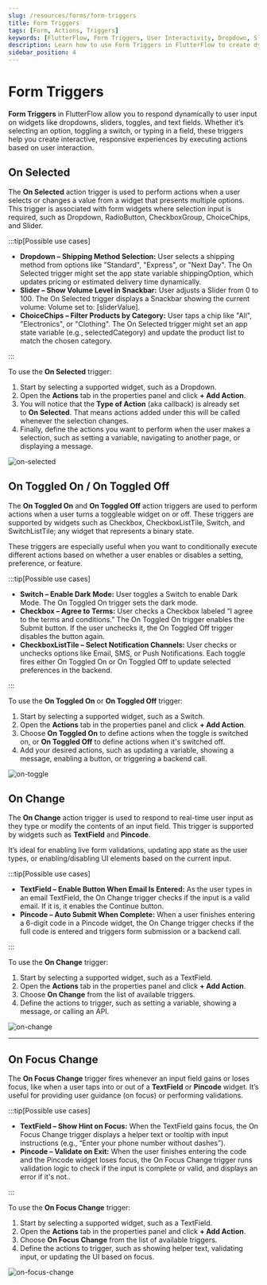 ```yaml
---
slug: /resources/forms/form-triggers
title: Form Triggers
tags: [Form, Actions, Triggers]
keywords: [FlutterFlow, Form Triggers, User Interactivity, Dropdown, Slider, Toggle, TextField, On Selected, On Toggled, On Change, On Focus Change]
description: Learn how to use Form Triggers in FlutterFlow to create dynamic, interactive user experiences by responding to user input on widgets like dropdowns, sliders, toggles, and text fields.
sidebar_position: 4
---
```


# Form Triggers

**Form Triggers** in FlutterFlow allow you to respond dynamically to user input on widgets like dropdowns, sliders, toggles, and text fields. Whether it’s selecting an option, toggling a switch, or typing in a field, these triggers help you create interactive, responsive experiences by executing actions based on user interaction.

## On Selected

The **On Selected** action trigger is used to perform actions when a user selects or changes a value from a widget that presents multiple options. This trigger is associated with form widgets where selection input is required, such as Dropdown, RadioButton, CheckboxGroup, ChoiceChips, and Slider.

:::tip[Possible use cases]

- **Dropdown – Shipping Method Selection:** User selects a shipping method from options like "Standard", "Express", or "Next Day". The On Selected trigger might set the app state variable shippingOption, which updates pricing or estimated delivery time dynamically.
- **Slider – Show Volume Level in Snackbar:** User adjusts a Slider from 0 to 100. The On Selected trigger displays a Snackbar showing the current volume: Volume set to: [sliderValue].
- **ChoiceChips – Filter Products by Category:** User taps a chip like "All", "Electronics", or "Clothing". The On Selected trigger might set an app state variable (e.g., selectedCategory) and update the product list to match the chosen category.

:::

To use the **On Selected** trigger:

1. Start by selecting a supported widget, such as a Dropdown.
2. Open the **Actions** tab in the properties panel and click **+ Add Action**.
3. You will notice that the **Type of Action** (aka callback) is already set to **On Selected**. That means actions added under this will be called whenever the selection changes.
4. Finally, define the actions you want to perform when the user makes a selection, such as setting a variable, navigating to another page, or displaying a message.

![on-selected](imgs/on-selected.avif)

## On Toggled On / On Toggled Off

The **On Toggled On** and **On Toggled Off** action triggers are used to perform actions when a user turns a toggleable widget on or off. These triggers are supported by widgets such as Checkbox, CheckboxListTile, Switch, and SwitchListTile; any widget that represents a binary state.

These triggers are especially useful when you want to conditionally execute different actions based on whether a user enables or disables a setting, preference, or feature.

:::tip[Possible use cases]

- **Switch – Enable Dark Mode:** User toggles a Switch to enable Dark Mode. The On Toggled On trigger sets the dark mode.
- **Checkbox – Agree to Terms:** User checks a Checkbox labeled “I agree to the terms and conditions.” The On Toggled On trigger enables the Submit button. If the user unchecks it, the On Toggled Off trigger disables the button again.
- **CheckboxListTile – Select Notification Channels:** User checks or unchecks options like Email, SMS, or Push Notifications. Each toggle fires either On Toggled On or On Toggled Off to update selected preferences in the backend.

:::

To use the **On Toggled On** or **On Toggled Off** trigger:

1. Start by selecting a supported widget, such as a Switch.
2. Open the **Actions** tab in the properties panel and click **+ Add Action**.
3. Choose **On Toggled On** to define actions when the toggle is switched on, or **On Toggled Off** to define actions when it's switched off.
4. Add your desired actions, such as updating a variable, showing a message, enabling a button, or triggering a backend call.

![on-toggle](imgs/on-toggle.avif)

## On Change

The **On Change** action trigger is used to respond to real-time user input as they type or modify the contents of an input field. This trigger is supported by widgets such as **TextField** and **Pincode**.

It’s ideal for enabling live form validations, updating app state as the user types, or enabling/disabling UI elements based on the current input.

:::tip[Possible use cases]

- **TextField – Enable Button When Email Is Entered:** As the user types in an email TextField, the On Change trigger checks if the input is a valid email. If it is, it enables the Continue button.
- **Pincode – Auto Submit When Complete:** When a user finishes entering a 6-digit code in a Pincode widget, the On Change trigger checks if the full code is entered and triggers form submission or a backend call.

:::

To use the **On Change** trigger:

1. Start by selecting a supported widget, such as a TextField.
2. Open the **Actions** tab in the properties panel and click **+ Add Action**.
3. Choose **On Change** from the list of available triggers.
4. Define the actions to trigger, such as setting a variable, showing a message, or calling an API.

![on-change](imgs/on-change.avif)

---

## On Focus Change

The **On Focus Change** trigger fires whenever an input field gains or loses focus, like when a user taps into or out of a **TextField** or **Pincode** widget. It’s useful for providing user guidance (on focus) or performing validations.

:::tip[Possible use cases]

- **TextField – Show Hint on Focus:** When the TextField gains focus, the On Focus Change trigger displays a helper text or tooltip with input instructions (e.g., “Enter your phone number without dashes”).
- **Pincode – Validate on Exit:** When the user finishes entering the code and the Pincode widget loses focus, the On Focus Change trigger runs validation logic to check if the input is complete or valid, and displays an error if it's not..

:::

To use the **On Focus Change** trigger:

1. Start by selecting a supported widget, such as a TextField.
2. Open the **Actions** tab in the properties panel and click **+ Add Action**.
3. Choose **On Focus Change** from the list of available triggers.
4. Define the actions to trigger, such as showing helper text, validating input, or updating the UI based on focus.

![on-focus-change](imgs/on-focus-change.avif)